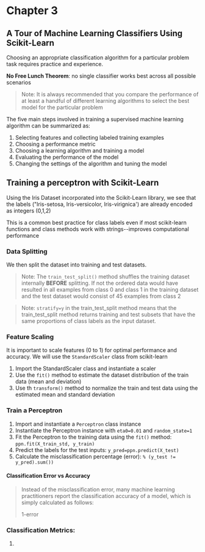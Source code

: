 # Chapter 3

## A Tour of Machine Learning Classifiers Using Scikit-Learn

Choosing an appropriate classification algorithm for a particular problem task requires practice and experience.

**No Free Lunch Theorem**: no single classifier works best across all possible scenarios

> Note: It is always recommended that you compare the performance of at least a handful of different learning algorithms to select the best model for the particular problem

The five main steps involved in training a supervised machine learning algorithm can be summarized as:

1. Selecting features and collecting labeled training examples
2. Choosing a performance metric
3. Choosing a learning algorithm and training a model
4. Evaluating the performance of the model
5. Changing the settings of the algorithm and tuning the model

## Training a perceptron with Scikit-Learn

Using the Iris Dataset incorporated into the Scikit-Learn library, we see that the labels ("Iris-setosa, Iris-versicolor, Iris-virignica') are already encoded as integers (0,1,2)

This is a common best practice for class labels even if most scikit-learn functions and class methods work with strings--improves computational performance

### Data Splitting

We then split the dataset into training and test datasets.

> Note: The `train_test_split()` method shuffles the training dataset internally **BEFORE** splitting. If not the ordered data would have resulted in all examples from class 0 and class 1 in the training dataset and the test dataset would consist of 45 examples from class 2

> Note: `stratify=y` in the train_test_split method means that the train_test_split method returns training and test subsets that have the same proportions of class labels as the input dataset.

### Feature Scaling

It is important to scale features (0 to 1) for optimal performance and accuracy. We will use the `StandardScaler` class from scikit-learn

1. Import the StandardScaler class and instantiate a scaler
2. Use the `fit()` method to estimate the dataset distribution of the train data (mean and deviation)
3. Use th `transform()` method to normalize the train and test data using the estimated mean and standard deviation

### Train a Perceptron

1. Import and instantiate a `Perceptron` class instance
2. Instantiate the Perceptron instance with `eta0=0.01` and `random_state=1`
3. Fit the Perceptron to the training data using the `fit()` method: `ppn.fit(X_train_std, y_train)`
4. Predict the labels for the test inputs: `y_pred=ppn.predict(X_test)`
5. Calculate the misclassification percentage (error): `% (y_test != y_pred).sum())`

#### Classification Error vs Accuracy

> Instead of the misclassification error, many machine learning practitioners report the classification accuracy of a model, which is simply calculated as follows:
>
> 1-error

### Classification Metrics:

1.
